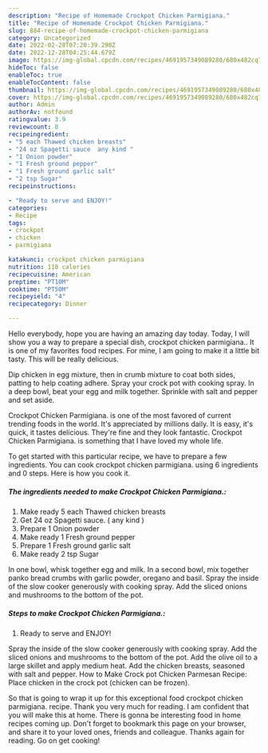```yaml
---
description: "Recipe of Homemade Crockpot Chicken Parmigiana."
title: "Recipe of Homemade Crockpot Chicken Parmigiana."
slug: 884-recipe-of-homemade-crockpot-chicken-parmigiana
category: Uncategorized
date: 2022-02-28T07:20:39.290Z
date: 2022-12-28T04:25:44.679Z
image: https://img-global.cpcdn.com/recipes/4691957349089280/680x482cq70/crockpot-chicken-parmigiana-recipe-main-photo.jpg
hideToc: false
enableToc: true
enableTocContent: false
thumbnail: https://img-global.cpcdn.com/recipes/4691957349089280/680x482cq70/crockpot-chicken-parmigiana-recipe-main-photo.jpg
cover: https://img-global.cpcdn.com/recipes/4691957349089280/680x482cq70/crockpot-chicken-parmigiana-recipe-main-photo.jpg
author: Admin
authorAv: notfound
ratingvalue: 3.9
reviewcount: 8
recipeingredient:
- "5 each Thawed chicken breasts"
- "24 oz Spagetti sauce  any kind "
- "1 Onion powder"
- "1 Fresh ground pepper"
- "1 Fresh ground garlic salt"
- "2 tsp Sugar"
recipeinstructions:

- "Ready to serve and ENJOY!"
categories:
- Recipe
tags:
- crockpot
- chicken
- parmigiana

katakunci: crockpot chicken parmigiana 
nutrition: 118 calories
recipecuisine: American
preptime: "PT10M"
cooktime: "PT50M"
recipeyield: "4"
recipecategory: Dinner

---
```



Hello everybody, hope you are having an amazing day today. Today, I will show you a way to prepare a special dish, crockpot chicken parmigiana.. It is one of my favorites food recipes. For mine, I am going to make it a little bit tasty. This will be really delicious.

Dip chicken in egg mixture, then in crumb mixture to coat both sides, patting to help coating adhere. Spray your crock pot with cooking spray. In a deep bowl, beat your egg and milk together. Sprinkle with salt and pepper and set aside.

Crockpot Chicken Parmigiana. is one of the most favored of current trending foods in the world. It's appreciated by millions daily. It is easy, it's quick, it tastes delicious. They're fine and they look fantastic. Crockpot Chicken Parmigiana. is something that I have loved my whole life.


To get started with this particular recipe, we have to prepare a few ingredients. You can cook crockpot chicken parmigiana. using 6 ingredients and 0 steps. Here is how you cook it.

<!--inarticleads1-->

##### The ingredients needed to make Crockpot Chicken Parmigiana.:

1. Make ready 5 each Thawed chicken breasts
1. Get 24 oz Spagetti sauce. ( any kind )
1. Prepare 1 Onion powder
1. Make ready 1 Fresh ground pepper
1. Prepare 1 Fresh ground garlic salt
1. Make ready 2 tsp Sugar


In one bowl, whisk together egg and milk. In a second bowl, mix together panko bread crumbs with garlic powder, oregano and basil. Spray the inside of the slow cooker generously with cooking spray. Add the sliced onions and mushrooms to the bottom of the pot. 

<!--inarticleads2-->

##### Steps to make Crockpot Chicken Parmigiana.:


1. Ready to serve and ENJOY!

Spray the inside of the slow cooker generously with cooking spray. Add the sliced onions and mushrooms to the bottom of the pot. Add the olive oil to a large skillet and apply medium heat. Add the chicken breasts, seasoned with salt and pepper. How to Make Crock pot Chicken Parmesan Recipe: Place chicken in the crock pot (chicken can be frozen). 

So that is going to wrap it up for this exceptional food crockpot chicken parmigiana. recipe. Thank you very much for reading. I am confident that you will make this at home. There is gonna be interesting food in home recipes coming up. Don't forget to bookmark this page on your browser, and share it to your loved ones, friends and colleague. Thanks again for reading. Go on get cooking!
